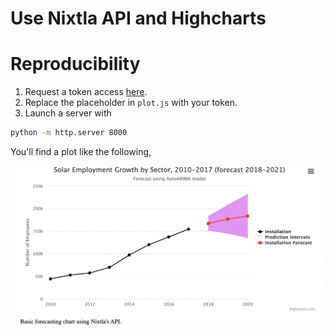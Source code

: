 # Use Nixtla API and Highcharts

# Reproducibility

1. Request a token access [here](http://18.235.133.135:3000/login).
2. Replace the placeholder in `plot.js` with your token.
3. Launch a server with 

```bash
python -m http.server 8000
```

You'll find a plot like the following,

![](./plot.png)
